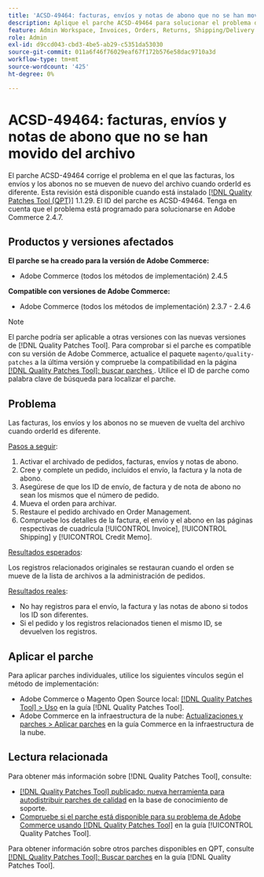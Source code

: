 ```yaml
---
title: 'ACSD-49464: facturas, envíos y notas de abono que no se han movido del archivo'
description: Aplique el parche ACSD-49464 para solucionar el problema de Adobe Commerce en el que las facturas, los envíos y los abonos no se mueven de vuelta del archivo cuando orderId es diferente.
feature: Admin Workspace, Invoices, Orders, Returns, Shipping/Delivery
role: Admin
exl-id: d9ccd043-cbd3-4be5-ab29-c5351da53030
source-git-commit: 011a6f46f76029eaf67f172b576e58dac9710a3d
workflow-type: tm+mt
source-wordcount: '425'
ht-degree: 0%

---
```


# ACSD-49464: facturas, envíos y notas de abono que no se han movido del archivo

El parche ACSD-49464 corrige el problema en el que las facturas, los envíos y los abonos no se mueven de nuevo del archivo cuando orderId es diferente. Esta revisión está disponible cuando está instalado [[!DNL Quality Patches Tool (QPT)]](https://experienceleague.adobe.com/es/docs/commerce-operations/tools/quality-patches-tool/quality-patches-tool-to-self-serve-quality-patches) 1.1.29. El ID del parche es ACSD-49464. Tenga en cuenta que el problema está programado para solucionarse en Adobe Commerce 2.4.7.

## Productos y versiones afectados

**El parche se ha creado para la versión de Adobe Commerce:**

* Adobe Commerce (todos los métodos de implementación) 2.4.5

**Compatible con versiones de Adobe Commerce:**

* Adobe Commerce (todos los métodos de implementación) 2.3.7 - 2.4.6

>[!NOTE]
>
>El parche podría ser aplicable a otras versiones con las nuevas versiones de [!DNL Quality Patches Tool]. Para comprobar si el parche es compatible con su versión de Adobe Commerce, actualice el paquete `magento/quality-patches` a la última versión y compruebe la compatibilidad en la página [[!DNL Quality Patches Tool]: buscar parches ](https://experienceleague.adobe.com/tools/commerce-quality-patches/index.html?lang=es). Utilice el ID de parche como palabra clave de búsqueda para localizar el parche.

## Problema

Las facturas, los envíos y los abonos no se mueven de vuelta del archivo cuando orderId es diferente.

<u>Pasos a seguir</u>:

1. Activar el archivado de pedidos, facturas, envíos y notas de abono.
1. Cree y complete un pedido, incluidos el envío, la factura y la nota de abono.
1. Asegúrese de que los ID de envío, de factura y de nota de abono no sean los mismos que el número de pedido.
1. Mueva el orden para archivar.
1. Restaure el pedido archivado en Order Management.
1. Compruebe los detalles de la factura, el envío y el abono en las páginas respectivas de cuadrícula [!UICONTROL Invoice], [!UICONTROL Shipping] y [!UICONTROL Credit Memo].

<u>Resultados esperados</u>:

Los registros relacionados originales se restauran cuando el orden se mueve de la lista de archivos a la administración de pedidos.

<u>Resultados reales</u>:

* No hay registros para el envío, la factura y las notas de abono si todos los ID son diferentes.
* Si el pedido y los registros relacionados tienen el mismo ID, se devuelven los registros.

## Aplicar el parche

Para aplicar parches individuales, utilice los siguientes vínculos según el método de implementación:

* Adobe Commerce o Magento Open Source local: [[!DNL Quality Patches Tool] > Uso](/help/tools/quality-patches-tool/usage.md) en la guía [!DNL Quality Patches Tool].
* Adobe Commerce en la infraestructura de la nube: [Actualizaciones y parches > Aplicar parches](https://experienceleague.adobe.com/docs/commerce-cloud-service/user-guide/develop/upgrade/apply-patches.html?lang=es) en la guía Commerce en la infraestructura de la nube.

## Lectura relacionada

Para obtener más información sobre [!DNL Quality Patches Tool], consulte:

* [[!DNL Quality Patches Tool] publicado: nueva herramienta para autodistribuir parches de calidad](https://experienceleague.adobe.com/es/docs/commerce-operations/tools/quality-patches-tool/quality-patches-tool-to-self-serve-quality-patches) en la base de conocimiento de soporte.
* [Compruebe si el parche está disponible para su problema de Adobe Commerce usando [!DNL Quality Patches Tool]](/help/tools/quality-patches-tool/patches-available-in-qpt/check-patch-for-magento-issue-with-magento-quality-patches.md) en la guía [!UICONTROL Quality Patches Tool].


Para obtener información sobre otros parches disponibles en QPT, consulte [[!DNL Quality Patches Tool]: Buscar parches](https://experienceleague.adobe.com/tools/commerce-quality-patches/index.html?lang=es) en la guía [!DNL Quality Patches Tool].
